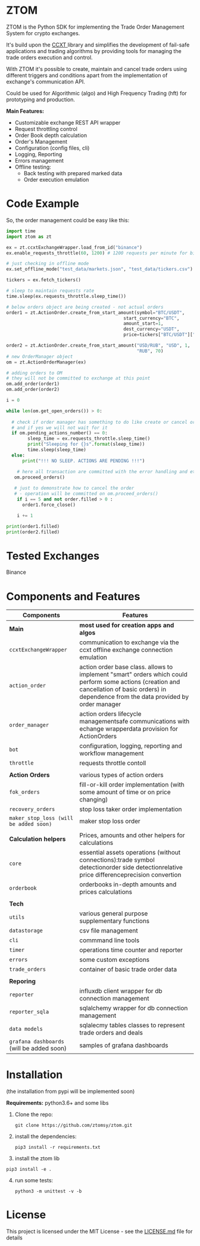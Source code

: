 # ZTOM

ZTOM is the Python SDK for implementing the Trade Order Management System for crypto exchanges.

It's build upon the [CCXT ](https://github.com/ccxt/ccxt)library and simplifies the development of fail-safe applications and trading algorithms by providing tools for managing the trade orders execution and control.

With ZTOM it's possible to create, maintain and cancel trade orders using different triggers and conditions apart from the implementation of exchange's communication API. 

Could be used for Algorithmic (algo) and High Frequency Trading (hft) for prototyping and production.



**Main Features:**

* Customizable exchange REST API wrapper
* Request throttling control
* Order Book depth calculation
* Order's Management
* Configuration (config files, cli)
* Logging, Reporting
* Errors management
* Offline testing:
  * Back testing with prepared marked data 
  * Order execution emulation



# Code Example

So, the order management could be easy like this: 

```python
import time
import ztom as zt

ex = zt.ccxtExchangeWrapper.load_from_id("binance")
ex.enable_requests_throttle(60, 1200) # 1200 requests per minute for binance

# just checking in offline mode
ex.set_offline_mode("test_data/markets.json", "test_data/tickers.csv")

tickers = ex.fetch_tickers()

# sleep to maintain requests rate
time.sleep(ex.requests_throttle.sleep_time()) 

# below orders object are being created - not actual orders
order1 = zt.ActionOrder.create_from_start_amount(symbol="BTC/USDT",
                                            start_currency="BTC",
                                            amount_start=1,
                                            dest_currency="USDT",
                                            price=tickers["BTC/USDT"]["ask"])

order2 = zt.ActionOrder.create_from_start_amount("USD/RUB", "USD", 1, 
                                                 "RUB", 70)
# new OrderManager object
om = zt.ActionOrderManager(ex)

# adding orders to OM
# they will not be committed to exchange at this point
om.add_order(order1)
om.add_order(order2)

i = 0

while len(om.get_open_orders()) > 0:
	
  # check if order manager has something to do like create or cancel order  
  # and if yes we will not wait for it 
  if om.pending_actions_number() == 0:
        sleep_time = ex.requests_throttle.sleep_time()
        print("Sleeping for {}s".format(sleep_time))
        time.sleep(sleep_time)
  else:
      print("!!! NO SLEEP. ACTIONS ARE PENDING !!!")

 	# here all transaction are committed with the error handling and etc
   om.proceed_orders()
    
   # just to demonstrate how to cancel the order 
   # - operation will be committed on om.proceed_orders()
    if i == 5 and not order.filled > 0 :
      order1.force_close()

    i += 1

print(order1.filled)
print(order2.filled)
```



# Tested Exchanges

Binance



# Components and Features

| **Components**                             | **Features**                                                 |
| ------------------------------------------ | ------------------------------------------------------------ |
| **Main**                                   | **most used for creation apps and algos**                    |
| `ccxtExchangeWrapper`                      | communication to exchange via the ccxt offline exchange connection emulation |
| `action_order`                             | action order base class. allows to implement "smart" orders which could perform some actions (creation and cancellation of  basic orders) in dependence from the data provided by order manager |
| `order_manager`                            | action orders lifecycle managementsafe communications with echange wrapperdata provision for ActionOrders |
| `bot`                                      | configuration, logging, reporting and workflow  management   |
| `throttle`                                 | requests throttle contoll                                    |
|                                            |                                                              |
| **Action Orders**                          | various types of action orders                               |
| `fok_orders`                               | fill-or-kill order implementation (with some amount of time or on price changing) |
| `recovery_orders`                          | stop loss taker order implementation                         |
| `maker_stop_loss (will be added soon)`     | maker stop loss order                                        |
|                                            |                                                              |
| **Calculation helpers**                    | Prices, amounts and other helpers for calculations           |
| `core`                                     | essential assets operations (without connections):trade symbol detectionorder  side detectionrelative price differenceprecision convertion |
| `orderbook`                                | orderbooks in-depth amounts and prices calculations          |
|                                            |                                                              |
| **Tech**                                   |                                                              |
| `utils`                                    | various general purpose supplementary functions              |
| `datastorage`                              | csv file management                                          |
| `cli`                                      | commmand line tools                                          |
| `timer`                                    | operations time counter and reporter                         |
| `errors`                                   | some custom exceptions                                       |
| `trade_orders`                             | container of basic trade order data                          |
|                                            |                                                              |
| **Reporing**                               |                                                              |
| `reporter`                                 | influxdb  client wrapper for db connection management        |
| `reporter_sqla`                            | sqlalchemy wrapper for db connection management              |
| `data models`                              | sqlalecmy tables classes to represent trade orders and deals |
| `grafana dashboards`  (will be added soon) | samples of grafana dashboards                                |



# Installation

(the installation from pypi will be implemented soon)

**Requirements:**  python3.6+ and some libs 



1. Clone the repo: 

   `git clone https://github.com/ztomsy/ztom.git `

   

2. install the dependencies: 

   `pip3 install -r requirements.txt`

   

3.  install the ztom lib

   `pip3 install -e . `

   

4. run some tests: 

   `python3 -m unittest -v -b`



# License

This project is licensed under the MIT License - see the [LICENSE.md](https://gist.github.com/PurpleBooth/LICENSE.md) file for details


